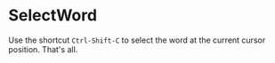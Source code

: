 # SelectWord
Use the shortcut `Ctrl-Shift-C` to select the word at the current cursor position.
That's all.